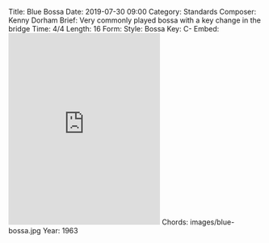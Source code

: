Title: Blue Bossa
Date: 2019-07-30 09:00
Category: Standards
Composer: Kenny Dorham
Brief: Very commonly played bossa with a key change in the bridge
Time: 4/4
Length: 16
Form:
Style: Bossa
Key: C-
Embed: <iframe src="https://open.spotify.com/embed/user/thatdavidmiller/playlist/5VitOoytoQc89FrFwam43S" width="300" height="380" frameborder="0" allowtransparency="true" allow="encrypted-media"></iframe>
Chords: images/blue-bossa.jpg
Year: 1963
